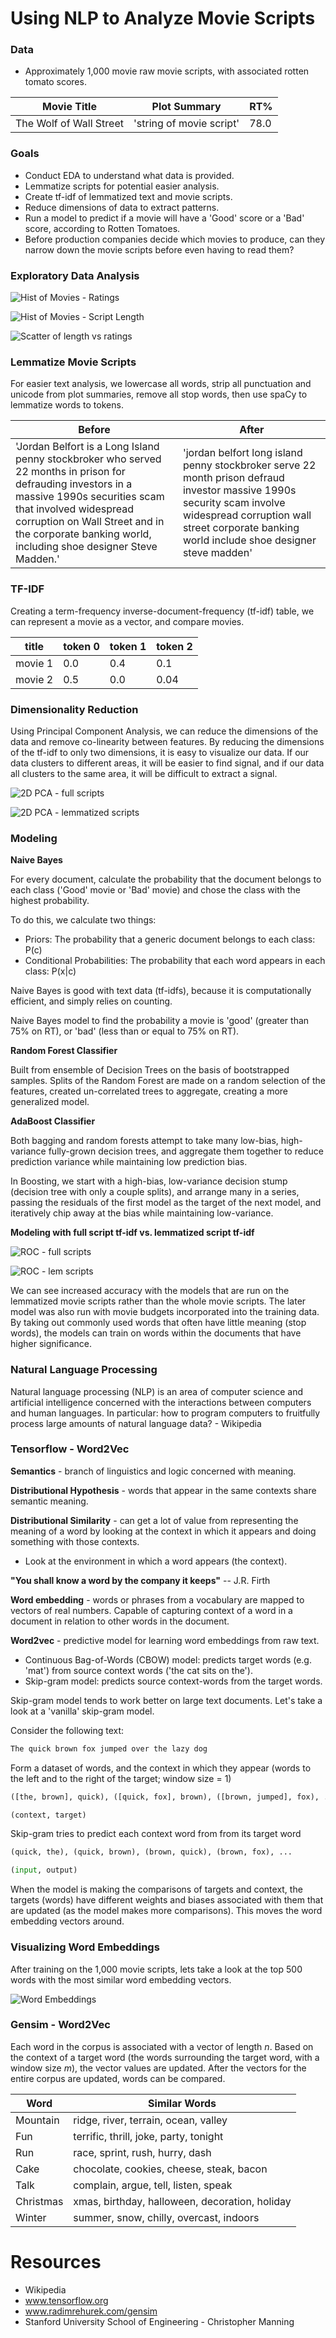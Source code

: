 # Using NLP to Analyze Movie Scripts

### Data
 - Approximately 1,000 movie raw movie scripts, with associated rotten tomato scores.


 | Movie Title        | Plot Summary          | RT%  |
 | ------------- |-------------| -----|
 | The Wolf of Wall Street     | 'string of movie script' | 78.0 |

### Goals
- Conduct EDA to understand what data is provided.
- Lemmatize scripts for potential easier analysis.
- Create tf-idf of lemmatized text and movie scripts.
- Reduce dimensions of data to extract patterns.
- Run a model to predict if a movie will have a 'Good' score or a 'Bad' score, according to Rotten Tomatoes.
- Before production companies decide which movies to produce, can they narrow down the movie scripts before even having to read them?

### Exploratory Data Analysis

![Hist of Movies - Ratings](images/hist-of-movie-ratings.png)

![Hist of Movies - Script Length](images/hist-of-scrp-length.png)

![Scatter of length vs ratings](images/scatter-ratings-vs-words.png)

### Lemmatize Movie Scripts

For easier text analysis, we lowercase all words, strip all punctuation and unicode from plot summaries, remove all stop words, then use spaCy to lemmatize words to tokens.

Before  | After
------------- | -------------
'Jordan Belfort is a Long Island penny stockbroker who served 22 months in prison for defrauding investors in a massive 1990s securities scam that involved widespread corruption on Wall Street and in the corporate banking world, including shoe designer Steve Madden.'  | 'jordan belfort long island penny stockbroker serve 22 month prison defraud investor massive 1990s security scam involve widespread corruption wall street corporate banking world include shoe designer steve madden'

### TF-IDF

Creating a term-frequency inverse-document-frequency (tf-idf) table, we can represent a movie as a vector, and compare movies.

title  | token 0  | token 1  | token 2
-------- | ----| ----| -----
movie 1  | 0.0 | 0.4 | 0.1
movie 2  | 0.5 | 0.0 | 0.04

### Dimensionality Reduction

Using Principal Component Analysis, we can reduce the dimensions of the data and remove co-linearity between features.  By reducing the dimensions of the tf-idf to only two dimensions, it is easy to visualize our data. If our data clusters to different areas, it will be easier to find signal, and if our data all clusters to the same area, it will be difficult to extract a signal.

![2D PCA - full scripts](images/pca-full-scripts.png)

![2D PCA - lemmatized scripts](images/pca-lem-scripts.png)

### Modeling

**Naive Bayes**

For every document, calculate the probability that the document belongs to each class ('Good' movie or 'Bad' movie) and chose the class with the highest probability.

To do this, we calculate two things:
- Priors: The probability that a generic document belongs to each class: P(c)
- Conditional Probabilities: The probability that each word appears in each
class: P(x|c)

Naive Bayes is good with text data (tf-idfs), because it is computationally efficient, and simply relies on counting.

Naive Bayes model to find the probability a movie is 'good' (greater than 75% on RT), or 'bad' (less than or equal to 75% on RT).

**Random Forest Classifier**

Built from ensemble of Decision Trees on the basis of bootstrapped samples.  Splits of the Random Forest are made on a random selection of the features, created un-correlated trees to aggregate, creating a more generalized model.

**AdaBoost Classifier**

Both bagging and random forests attempt to take many low-bias, high-variance fully-grown decision trees, and aggregate them together to reduce prediction variance while maintaining low prediction bias.

In Boosting, we start with a high-bias, low-variance decision stump (decision tree with only a couple splits), and arrange many in a series, passing the residuals of the first model as the target of the next model, and iteratively chip away at the bias while maintaining low-variance.

**Modeling with full script tf-idf vs. lemmatized script tf-idf**

![ROC - full scripts](images/roc-full-script.png)

![ROC - lem scripts](images/roc-plot-lem-scr-bud.png)

We can see increased accuracy with the models that are run on the lemmatized movie scripts rather than the whole movie scripts.  The later model was also run with movie budgets incorporated into the training data.  By taking out commonly used words that often have little meaning (stop words), the models can train on words within the documents that have higher significance.

### Natural Language Processing

Natural language processing (NLP) is an area of computer science and artificial intelligence concerned with the interactions between computers and human languages. In particular: how to program computers to fruitfully process large amounts of natural language data? - Wikipedia

### Tensorflow - Word2Vec

**Semantics** - branch of linguistics and logic concerned with meaning.

**Distributional Hypothesis** - words that appear in the same contexts share semantic meaning.

**Distributional Similarity** - can get a lot of value from representing the meaning of a word by looking at the context in  which it appears and doing something with those contexts.
- Look at the environment in which a word appears (the context).

**"You shall know a word by the company it keeps"** -- J.R. Firth

**Word embedding** - words or phrases from a vocabulary are mapped to vectors of real numbers. Capable of capturing context of a word in a document in relation to other words in the document.

**Word2vec** - predictive model for learning word embeddings from raw text.

- Continuous Bag-of-Words (CBOW) model: predicts target words (e.g. 'mat') from source context words ('the cat sits on the').
- Skip-gram model: predicts source context-words from the target words.

Skip-gram model tends to work better on large text documents.  Let's take a look at a 'vanilla' skip-gram model.

Consider the following text:
```python
The quick brown fox jumped over the lazy dog
```
Form a dataset of words, and the context in which they appear (words to the left and to the right of the target; window size = 1)
```python
([the, brown], quick), ([quick, fox], brown), ([brown, jumped], fox), ...

(context, target)
```
Skip-gram tries to predict each context word from from its target word
```python
(quick, the), (quick, brown), (brown, quick), (brown, fox), ...

(input, output)
```

When the model is making the comparisons of targets and context, the targets (words) have different weights and biases associated with them that are updated (as the model makes more comparisons).  This moves the word embedding vectors around.

### Visualizing Word Embeddings

After training on the 1,000 movie scripts, lets take a look at the top 500 words with the most similar word embedding vectors.

![Word Embeddings](images/tsne-trial2.png)

### Gensim - Word2Vec

Each word in the corpus is associated with a vector of length *n*.  Based on the context of a target word (the words surrounding the target word, with a window size *m*), the vector values are updated.  After the vectors for the entire corpus are updated, words can be compared.

Word  | Similar Words  
-------- | ----
Mountain  | ridge, river, terrain, ocean, valley
Fun  | terrific, thrill, joke, party, tonight
Run  | race, sprint, rush, hurry, dash
Cake | chocolate, cookies, cheese, steak, bacon
Talk | complain, argue, tell, listen, speak
Christmas | xmas, birthday, halloween, decoration, holiday
Winter | summer, snow, chilly, overcast, indoors



# Resources
- Wikipedia
- www.tensorflow.org
- www.radimrehurek.com/gensim
- Stanford University School of Engineering - Christopher Manning
